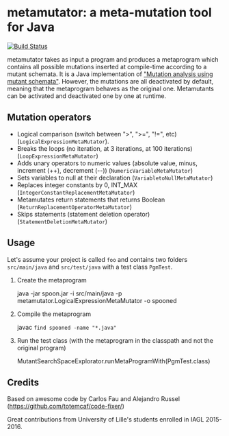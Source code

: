 metamutator: a meta-mutation tool for Java
===========

[![Build Status](https://travis-ci.org/SpoonLabs/metamutator.svg?branch=master)](https://travis-ci.org/SpoonLabs/metamutator)

metamutator takes as input a program and produces a metaprogram which contains all possible mutations inserted at compile-time according to a mutant schemata. It is a Java implementation of ["Mutation analysis using mutant schemata"](http://cs.gmu.edu/~offutt/rsrch/papers/schema.pdf). 
However, the mutations are all deactivated by default, meaning that the metaprogram behaves as the original one.
Metamutants can be activated and deactivated one by one at runtime.


Mutation operators
------------------

* Logical comparison (switch between ">", ">=", "!=", etc) (`LogicalExpressionMetaMutator`).
* Breaks the loops (no iteration, at 3 iterations, at 100 iterations) (`LoopExpressionMetaMutator`)
* Adds unary operators to numeric values (absolute value, minus, increment (++), decrement (--)) (`NumericVariableMetaMutator`)
* Sets variables to null at their declaration (`VariabletoNullMetaMutator`)
* Replaces integer constants by 0, INT_MAX (`IntegerConstantReplacementMetaMutator`)
* Metamutates return statements that returns Boolean (`ReturnReplacementOperatorMetaMutator`)
* Skips statements (statement deletion operator) (`StatementDeletionMetaMutator`)

Usage
------

Let's assume your project is called `foo` and contains two folders `src/main/java` and `src/test/java` with a test class `PgmTest`.

1) Create the metaprogram

    java -jar spoon.jar -i src/main/java -p metamutator.LogicalExpressionMetaMutator -o spooned
    
2) Compile the metaprogram

    javac `find spooned -name "*.java"`
    
3) Run the test class (with the metaprogram in the classpath and not the original program)

    MutantSearchSpaceExplorator.runMetaProgramWith(PgmTest.class)
    

Credits
-------

Based on awesome code by Carlos Fau and Alejandro Russel (<https://github.com/totemcaf/code-fixer/>)

Great contributions from University of Lille's students enrolled in IAGL 2015-2016.
